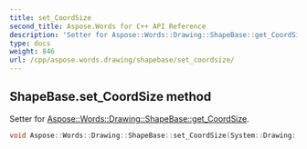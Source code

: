 ```yaml
---
title: set_CoordSize
second_title: Aspose.Words for C++ API Reference
description: 'Setter for Aspose::Words::Drawing::ShapeBase::get_CoordSize.'
type: docs
weight: 846
url: /cpp/aspose.words.drawing/shapebase/set_coordsize/
---
```

## ShapeBase.set_CoordSize method


Setter for [Aspose::Words::Drawing::ShapeBase::get_CoordSize](../get_coordsize/).

```cpp
void Aspose::Words::Drawing::ShapeBase::set_CoordSize(System::Drawing::Size value)
```

